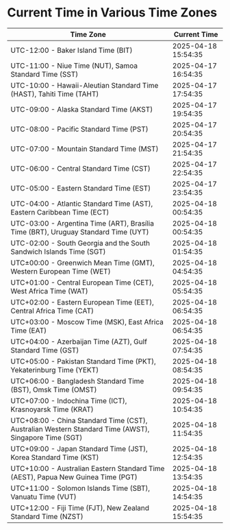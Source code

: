 # Current Time in Various Time Zones

| Time Zone | Current Time |
|-----------|--------------|
| UTC-12:00 - Baker Island Time (BIT) | 2025-04-18 15:54:35 |
| UTC-11:00 - Niue Time (NUT), Samoa Standard Time (SST) | 2025-04-17 16:54:35 |
| UTC-10:00 - Hawaii-Aleutian Standard Time (HAST), Tahiti Time (TAHT) | 2025-04-17 17:54:35 |
| UTC-09:00 - Alaska Standard Time (AKST) | 2025-04-17 19:54:35 |
| UTC-08:00 - Pacific Standard Time (PST) | 2025-04-17 20:54:35 |
| UTC-07:00 - Mountain Standard Time (MST) | 2025-04-17 21:54:35 |
| UTC-06:00 - Central Standard Time (CST) | 2025-04-17 22:54:35 |
| UTC-05:00 - Eastern Standard Time (EST) | 2025-04-17 23:54:35 |
| UTC-04:00 - Atlantic Standard Time (AST), Eastern Caribbean Time (ECT) | 2025-04-18 00:54:35 |
| UTC-03:00 - Argentina Time (ART), Brasília Time (BRT), Uruguay Standard Time (UYT) | 2025-04-18 00:54:35 |
| UTC-02:00 - South Georgia and the South Sandwich Islands Time (SGT) | 2025-04-18 01:54:35 |
| UTC±00:00 - Greenwich Mean Time (GMT), Western European Time (WET) | 2025-04-18 04:54:35 |
| UTC+01:00 - Central European Time (CET), West Africa Time (WAT) | 2025-04-18 05:54:35 |
| UTC+02:00 - Eastern European Time (EET), Central Africa Time (CAT) | 2025-04-18 06:54:35 |
| UTC+03:00 - Moscow Time (MSK), East Africa Time (EAT) | 2025-04-18 06:54:35 |
| UTC+04:00 - Azerbaijan Time (AZT), Gulf Standard Time (GST) | 2025-04-18 07:54:35 |
| UTC+05:00 - Pakistan Standard Time (PKT), Yekaterinburg Time (YEKT) | 2025-04-18 08:54:35 |
| UTC+06:00 - Bangladesh Standard Time (BST), Omsk Time (OMST) | 2025-04-18 09:54:35 |
| UTC+07:00 - Indochina Time (ICT), Krasnoyarsk Time (KRAT) | 2025-04-18 10:54:35 |
| UTC+08:00 - China Standard Time (CST), Australian Western Standard Time (AWST), Singapore Time (SGT) | 2025-04-18 11:54:35 |
| UTC+09:00 - Japan Standard Time (JST), Korea Standard Time (KST) | 2025-04-18 12:54:35 |
| UTC+10:00 - Australian Eastern Standard Time (AEST), Papua New Guinea Time (PGT) | 2025-04-18 13:54:35 |
| UTC+11:00 - Solomon Islands Time (SBT), Vanuatu Time (VUT) | 2025-04-18 14:54:35 |
| UTC+12:00 - Fiji Time (FJT), New Zealand Standard Time (NZST) | 2025-04-18 15:54:35 |
